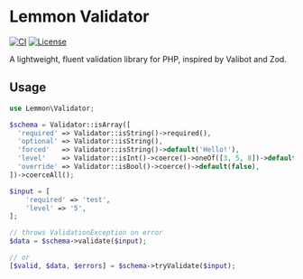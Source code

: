 # Lemmon Validator

[![CI](https://github.com/lemmon/validator-php/actions/workflows/ci.yml/badge.svg)](https://github.com/lemmon/validator-php/actions/workflows/ci.yml)
[![License](https://img.shields.io/badge/license-MIT-blue.svg)](LICENSE)

A lightweight, fluent validation library for PHP, inspired by Valibot and Zod.

## Usage

```php
use Lemmon\Validator;

$schema = Validator::isArray([
  'required' => Validator::isString()->required(),
  'optional' => Validator::isString(),
  'forced'   => Validator::isString()->default('Hello!'),
  'level'    => Validator::isInt()->coerce()->oneOf([3, 5, 8])->default(3),
  'override' => Validator::isBool()->coerce()->default(false),
])->coerceAll();

$input = [
    'required' => 'test',
    'level' => '5',
];

// throws ValidationException on error
$data = $schema->validate($input);

// or
[$valid, $data, $errors] = $schema->tryValidate($input);
```
